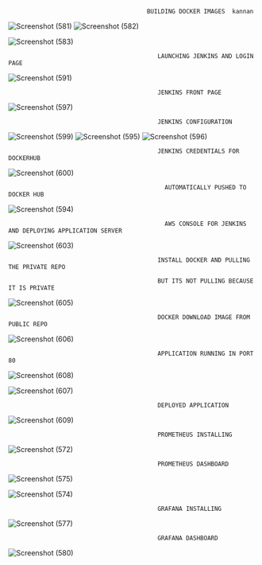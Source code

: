                                           BUILDING DOCKER IMAGES  kannan

![Screenshot (581)](https://github.com/kannancloud001/dev/assets/129275611/d7c04870-36fd-424b-8423-81716096b07e)
![Screenshot (582)](https://github.com/kannancloud001/dev/assets/129275611/8ee638e2-b4e5-4b57-a3fd-f6bf1c3ae26d)

![Screenshot (583)](https://github.com/kannancloud001/dev/assets/129275611/122c7947-671c-4840-9602-e89b1900d53c)





                                              LAUNCHING JENKINS AND LOGIN PAGE

![Screenshot (591)](https://github.com/kannancloud001/dev/assets/129275611/3d9e7841-dc5c-4256-afa6-bbe7108b57f0)


                                              JENKINS FRONT PAGE

![Screenshot (597)](https://github.com/kannancloud001/dev/assets/129275611/ebf7867a-3710-473e-ab82-229be349db03)


                                              JENKINS CONFIGURATION

![Screenshot (599)](https://github.com/kannancloud001/dev/assets/129275611/01dce115-60b2-4cc2-8c83-043024bacd85)
![Screenshot (595)](https://github.com/kannancloud001/dev/assets/129275611/3aa42df0-f5e7-4f43-a72f-a5b5204f4e7d)
![Screenshot (596)](https://github.com/kannancloud001/dev/assets/129275611/b8f295d0-e4f5-48c6-810f-2c83f6115328)




                                              JENKINS CREDENTIALS FOR DOCKERHUB

![Screenshot (600)](https://github.com/kannancloud001/dev/assets/129275611/1eeb178e-a9b2-499c-8a97-50f47018fc38)


                                                AUTOMATICALLY PUSHED TO DOCKER HUB

![Screenshot (594)](https://github.com/kannancloud001/dev/assets/129275611/b5ce61a0-17eb-4556-969d-57de17af9d14)


                                                AWS CONSOLE FOR JENKINS AND DEPLOYING APPLICATION SERVER


![Screenshot (603)](https://github.com/kannancloud001/dev/assets/129275611/979329c4-f807-48c4-9d4f-31f6af013ca0)


                                              INSTALL DOCKER AND PULLING THE PRIVATE REPO  

                                              BUT ITS NOT PULLING BECAUSE IT IS PRIVATE


![Screenshot (605)](https://github.com/kannancloud001/dev/assets/129275611/a573fc40-6d8c-426b-bc1b-f7d43970c51a)



                                              DOCKER DOWNLOAD IMAGE FROM PUBLIC REPO

![Screenshot (606)](https://github.com/kannancloud001/dev/assets/129275611/7ecb95bc-8a22-4fc3-9b1b-3304b34a0ab0)



                                              APPLICATION RUNNING IN PORT 80

![Screenshot (608)](https://github.com/kannancloud001/dev/assets/129275611/235abb93-eafd-4dff-bd5a-a1bdface8465) 

![Screenshot (607)](https://github.com/kannancloud001/dev/assets/129275611/e509e470-da23-409f-a38e-25e6b87c7f7a)


                                              DEPLOYED APPLICATION


![Screenshot (609)](https://github.com/kannancloud001/dev/assets/129275611/4419e72c-e5ee-48a1-93c3-22a5ef2f95e7)


                                              PROMETHEUS INSTALLING
![Screenshot (572)](https://github.com/kannancloud001/dev/assets/129275611/975c78e0-2034-49f1-9438-3c414a9d14a2)



                                              PROMETHEUS DASHBOARD

![Screenshot (575)](https://github.com/kannancloud001/dev/assets/129275611/4e137a2e-de7e-4b4c-a6ec-a1f4eafd386b)

![Screenshot (574)](https://github.com/kannancloud001/dev/assets/129275611/8786a9c4-5138-4f9d-8ef7-09ac547a2f15)


                                              GRAFANA INSTALLING
                                              
![Screenshot (577)](https://github.com/kannancloud001/dev/assets/129275611/8137a21b-27c3-4940-8f70-ec090756e26c)


                                              GRAFANA DASHBOARD

 ![Screenshot (580)](https://github.com/kannancloud001/dev/assets/129275611/4f70a54e-15c3-4752-acca-429db563cf67)

